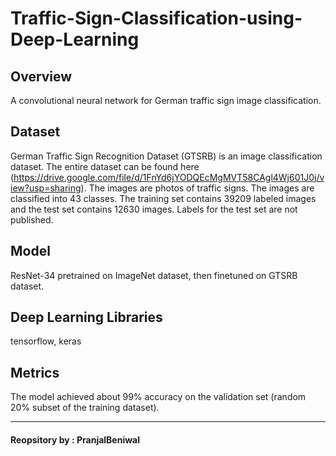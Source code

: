 # Traffic-Sign-Classification-using-Deep-Learning

## Overview

A convolutional neural network for German traffic sign image classification.

## Dataset

German Traffic Sign Recognition Dataset (GTSRB) is an image classification dataset. The entire dataset can be found here (https://drive.google.com/file/d/1FnYd6jYODQEcMgMVT58CAgl4Wj601J0j/view?usp=sharing).
The images are photos of traffic signs. The images are classified into 43 classes. The training set contains 39209 labeled images and the test set contains 12630 images. Labels for the test set are not published.

## Model

ResNet-34 pretrained on ImageNet dataset, then finetuned on GTSRB dataset.

## Deep Learning Libraries

tensorflow, keras

## Metrics

The model achieved about 99% accuracy on the validation set (random 20% subset of the training dataset).

---

#### Reopsitory by : PranjalBeniwal
